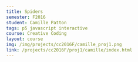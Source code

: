 ```yaml
---
title: Spiders
semester: F2016
student: Camille Patton
tags: p5 javascript interactive
course: Creative Coding
layout: course
img: /img/projects/cc2016F/camille_proj1.png
link: /projects/cc2016F/proj1/camille/index.html
---
```

